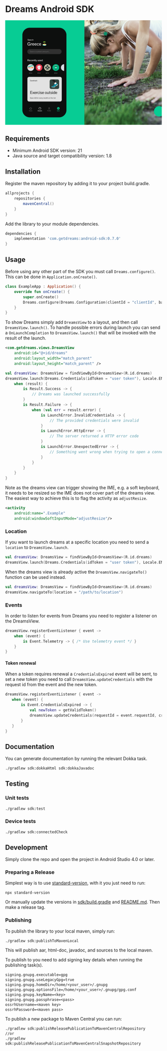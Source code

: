 # Dreams Android SDK

![Dreams](docs/assets/dreams.jpg)

## Requirements

* Minimum Android SDK version: 21
* Java source and target compatibility version: 1.8

## Installation

Register the maven repository by adding it to your project build.gradle.

```groovy
allprojects {
    repositories {
        mavenCentral()
    }
}
```

Add the library to your module dependencies.

```groovy
dependencies {
    implementation 'com.getdreams:android-sdk:0.7.0'
}
```

## Usage

Before using any other part of the SDK you must call `Dreams.configure()`. This can be done in `Application.onCreate()`.

```kotlin
class ExampleApp : Application() {
    override fun onCreate() {
        super.onCreate()
        Dreams.configure(Dreams.Configuration(clientId = "clientId", baseUrl = "https://getdreams.io"))
    }
}
```

To show Dreams simply add `DreamsView` to a layout, and then call `DreamsView.launch()`.
To handle possible errors during launch you can send a `OnLaunchCompletion` to `DreamsView.launch()` that will be invoked with the result of the launch.

```xml
<com.getdreams.views.DreamsView
    android:id="@+id/dreams"
    android:layout_width="match_parent"
    android:layout_height="match_parent" />
```

```kotlin
val dreamsView: DreamsView = findViewById<DreamsView>(R.id.dreams)
dreamsView.launch(Dreams.Credentials(idToken = "user token"), Locale.ENGLISH) { result ->
    when (result) {
        is Result.Success -> {
            // Dreams was launched successfully
        }
        is Result.Failure -> {
            when (val err = result.error) {
                is LaunchError.InvalidCredentials -> {
                    // The provided credentials were invalid
                }
                is LaunchError.HttpError -> {
                    // The server returned a HTTP error code
                }
                is LaunchError.UnexpectedError -> {
                    // Something went wrong when trying to open a connection to Dreams
                }
            }
        }
    }
}
```

Note as the dreams view can trigger showing the IME, e.g. a soft keyboard, it needs to be resized so the IME does not cover part of the dreams view.
The easiest way to achieve this is to flag the activity as `adjustResize`.

```xml
<activity
    android:name=".Example"
    android:windowSoftInputMode="adjustResize"/>
```

### Location

If you want to launch dreams at a specific location you need to send a `location` to `DreamsView.launch`.

```kotlin
val dreamsView: DreamsView = findViewById<DreamsView>(R.id.dreams)
dreamsView.launch(Dreams.Credentials(idToken = "user token"), Locale.ENGLISH, location = "/path/to/location") { _ -> }
```

When the dreams view is already active the `DreamsView.navigateTo()` function can be used instead.

```kotlin
val dreamsView: DreamsView = findViewById<DreamsView>(R.id.dreams)
dreamsView.navigateTo(location = "/path/to/location")
```

### Events

In order to listen for events from Dreams you need to register a listener on the DreamsView.

```kotlin
dreamsView.registerEventListener { event ->
    when (event) {
        is Event.Telemetry -> { /* Use telemetry event */ }
    }
}
```

#### Token renewal

When a token requires renewal a `CredentialsExpired` event will be sent, to set a new token you need to call
 `DreamsView.updateCredentials` with the request id from the event and the new token.

 ```kotlin
dreamsView.registerEventListener { event ->
    when (event) {
        is Event.CredentialsExpired -> {
            val newToken = getValidToken()
            dreamsView.updateCredentials(requestId = event.requestId, credentials = Credentials(idToken = newToken))
        }
    }
}
```

## Documentation

You can generate documentation by running the relevant Dokka task.

```shell script
./gradlew sdk:dokkaHtml sdk:dokkaJavadoc
```

## Testing

### Unit tests

```shell script
./gradlew sdk:test
```

### Device tests

```shell script
./gradlew sdk:connectedCheck
```

## Development

Simply clone the repo and open the project in Android Studio 4.0 or later.

### Preparing a Release

Simplest way is to use [standard-version](https://github.com/conventional-changelog/standard-version#cli-usage), with it you just need to run:

```shell script
npx standard-version
```

Or manually update the versions in [sdk/build.gradle](./sdk/build.gradle) and [README.md](./README.md). Then make a release tag.

### Publishing

To publish the library to your local maven, simply run:

```shell script
./gradlew sdk:publishToMavenLocal
```

This will publish aar, html-doc, javadoc, and sources to the local maven.

To publish to you need to add signing key details when running the publishing task(s).

```properties
signing.gnupg.executable=gpg
signing.gnupg.useLegacyGpg=true
signing.gnupg.homeDir=/home/<your_user>/.gnupg
signing.gnupg.optionsFile=/home/<your_user>/.gnupg/gpg.conf
signing.gnupg.keyName=<key>
signing.gnupg.passphrase=<pass>
ossrhUsername=<maven key>
ossrhPassword=<maven pass>
```

To publish a new package to Maven Central you can run:

```shell script
./gradlew sdk:publishReleasePublicationToMavenCentralRepository
//or
./gradlew sdk:publishReleasePublicationToMavenCentralSnapshotRepository
```
